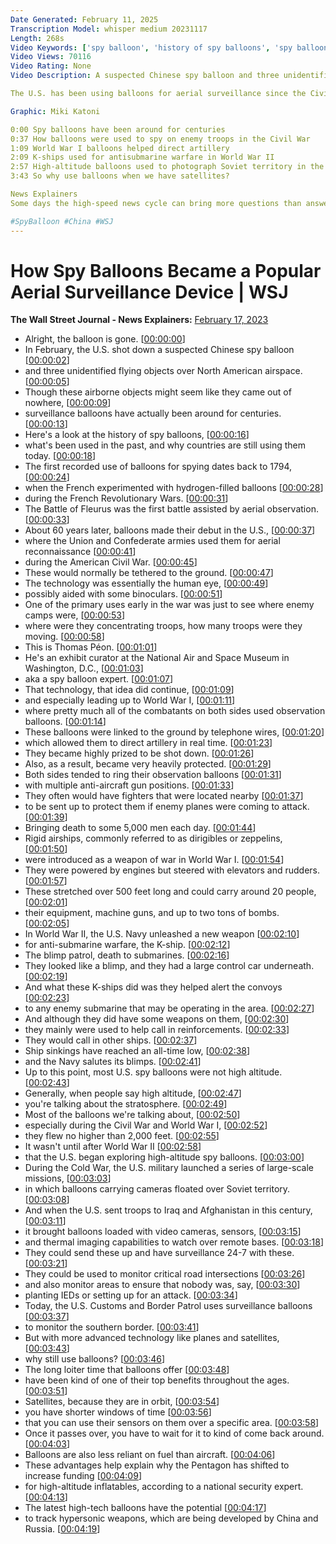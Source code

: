 ```yaml
---
Date Generated: February 11, 2025
Transcription Model: whisper medium 20231117
Length: 268s
Video Keywords: ['spy balloon', 'history of spy balloons', 'spy balloon expert', 'evolution of spy balloons', 'aerial surveillance', 'aeronautics', 'what is aeronautics', 'what is a spy balloon', 'satellites', 'satellite surveillance', 'k ships', 'spy balloon history', 'world war 1', 'ww1', 'artillery', 'civil war', 'spy', 'wsj', 'high altitude balloon', 'cold war', 'soviet territory in cold war', 'china', 'chinese spy balloon', 'us shoots down objects', 'us shoots down balloon', 'us shoots down chinese spy balloon', 'Thomas Paone', 'gnws']
Video Views: 70116
Video Rating: None
Video Description: A suspected Chinese spy balloon and three unidentified flying objects were shot down over the U.S. and Canada in recent weeks. 

The U.S. has been using balloons for aerial surveillance since the Civil War. An aeronautics historian explains the history of spy balloons and why countries still use them today. 

Graphic: Miki Katoni

0:00 Spy balloons have been around for centuries
0:37 How balloons were used to spy on enemy troops in the Civil War
1:09 World War I balloons helped direct artillery 
2:09 K-ships used for antisubmarine warfare in World War II
2:57 High-altitude balloons used to photograph Soviet territory in the Cold War
3:43 So why use balloons when we have satellites? 

News Explainers
Some days the high-speed news cycle can bring more questions than answers. WSJ’s news explainers break down the day's biggest stories into bite-size pieces to help you make sense of the news.

#SpyBalloon #China #WSJ
---
```


# How Spy Balloons Became a Popular Aerial Surveillance Device | WSJ
**The Wall Street Journal - News Explainers:** [February 17, 2023](https://www.youtube.com/watch?v=tRF6O1vi8HY)
*  Alright, the balloon is gone. [[00:00:00](https://www.youtube.com/watch?v=tRF6O1vi8HY&t=0.0s)]
*  In February, the U.S. shot down a suspected Chinese spy balloon [[00:00:02](https://www.youtube.com/watch?v=tRF6O1vi8HY&t=2.0s)]
*  and three unidentified flying objects over North American airspace. [[00:00:05](https://www.youtube.com/watch?v=tRF6O1vi8HY&t=5.68s)]
*  Though these airborne objects might seem like they came out of nowhere, [[00:00:09](https://www.youtube.com/watch?v=tRF6O1vi8HY&t=9.68s)]
*  surveillance balloons have actually been around for centuries. [[00:00:13](https://www.youtube.com/watch?v=tRF6O1vi8HY&t=13.120000000000001s)]
*  Here's a look at the history of spy balloons, [[00:00:16](https://www.youtube.com/watch?v=tRF6O1vi8HY&t=16.48s)]
*  what's been used in the past, and why countries are still using them today. [[00:00:18](https://www.youtube.com/watch?v=tRF6O1vi8HY&t=18.8s)]
*  The first recorded use of balloons for spying dates back to 1794, [[00:00:24](https://www.youtube.com/watch?v=tRF6O1vi8HY&t=24.68s)]
*  when the French experimented with hydrogen-filled balloons [[00:00:28](https://www.youtube.com/watch?v=tRF6O1vi8HY&t=28.84s)]
*  during the French Revolutionary Wars. [[00:00:31](https://www.youtube.com/watch?v=tRF6O1vi8HY&t=31.36s)]
*  The Battle of Fleurus was the first battle assisted by aerial observation. [[00:00:33](https://www.youtube.com/watch?v=tRF6O1vi8HY&t=33.64s)]
*  About 60 years later, balloons made their debut in the U.S., [[00:00:37](https://www.youtube.com/watch?v=tRF6O1vi8HY&t=37.88s)]
*  where the Union and Confederate armies used them for aerial reconnaissance [[00:00:41](https://www.youtube.com/watch?v=tRF6O1vi8HY&t=41.6s)]
*  during the American Civil War. [[00:00:45](https://www.youtube.com/watch?v=tRF6O1vi8HY&t=45.0s)]
*  These would normally be tethered to the ground. [[00:00:47](https://www.youtube.com/watch?v=tRF6O1vi8HY&t=47.0s)]
*  The technology was essentially the human eye, [[00:00:49](https://www.youtube.com/watch?v=tRF6O1vi8HY&t=49.08s)]
*  possibly aided with some binoculars. [[00:00:51](https://www.youtube.com/watch?v=tRF6O1vi8HY&t=51.44s)]
*  One of the primary uses early in the war was just to see where enemy camps were, [[00:00:53](https://www.youtube.com/watch?v=tRF6O1vi8HY&t=53.92s)]
*  where were they concentrating troops, how many troops were they moving. [[00:00:58](https://www.youtube.com/watch?v=tRF6O1vi8HY&t=58.64s)]
*  This is Thomas Péon. [[00:01:01](https://www.youtube.com/watch?v=tRF6O1vi8HY&t=61.72s)]
*  He's an exhibit curator at the National Air and Space Museum in Washington, D.C., [[00:01:03](https://www.youtube.com/watch?v=tRF6O1vi8HY&t=63.24s)]
*  aka a spy balloon expert. [[00:01:07](https://www.youtube.com/watch?v=tRF6O1vi8HY&t=67.52s)]
*  That technology, that idea did continue, [[00:01:09](https://www.youtube.com/watch?v=tRF6O1vi8HY&t=69.6s)]
*  and especially leading up to World War I, [[00:01:11](https://www.youtube.com/watch?v=tRF6O1vi8HY&t=71.8s)]
*  where pretty much all of the combatants on both sides used observation balloons. [[00:01:14](https://www.youtube.com/watch?v=tRF6O1vi8HY&t=74.08s)]
*  These balloons were linked to the ground by telephone wires, [[00:01:20](https://www.youtube.com/watch?v=tRF6O1vi8HY&t=80.4s)]
*  which allowed them to direct artillery in real time. [[00:01:23](https://www.youtube.com/watch?v=tRF6O1vi8HY&t=83.56s)]
*  They became highly prized to be shot down. [[00:01:26](https://www.youtube.com/watch?v=tRF6O1vi8HY&t=86.2s)]
*  Also, as a result, became very heavily protected. [[00:01:29](https://www.youtube.com/watch?v=tRF6O1vi8HY&t=89.16s)]
*  Both sides tended to ring their observation balloons [[00:01:31](https://www.youtube.com/watch?v=tRF6O1vi8HY&t=91.32s)]
*  with multiple anti-aircraft gun positions. [[00:01:33](https://www.youtube.com/watch?v=tRF6O1vi8HY&t=93.8s)]
*  They often would have fighters that were located nearby [[00:01:37](https://www.youtube.com/watch?v=tRF6O1vi8HY&t=97.24s)]
*  to be sent up to protect them if enemy planes were coming to attack. [[00:01:39](https://www.youtube.com/watch?v=tRF6O1vi8HY&t=99.75999999999999s)]
*  Bringing death to some 5,000 men each day. [[00:01:44](https://www.youtube.com/watch?v=tRF6O1vi8HY&t=104.19999999999999s)]
*  Rigid airships, commonly referred to as dirigibles or zeppelins, [[00:01:50](https://www.youtube.com/watch?v=tRF6O1vi8HY&t=110.72s)]
*  were introduced as a weapon of war in World War I. [[00:01:54](https://www.youtube.com/watch?v=tRF6O1vi8HY&t=114.76s)]
*  They were powered by engines but steered with elevators and rudders. [[00:01:57](https://www.youtube.com/watch?v=tRF6O1vi8HY&t=117.92s)]
*  These stretched over 500 feet long and could carry around 20 people, [[00:02:01](https://www.youtube.com/watch?v=tRF6O1vi8HY&t=121.64s)]
*  their equipment, machine guns, and up to two tons of bombs. [[00:02:05](https://www.youtube.com/watch?v=tRF6O1vi8HY&t=125.96s)]
*  In World War II, the U.S. Navy unleashed a new weapon [[00:02:10](https://www.youtube.com/watch?v=tRF6O1vi8HY&t=130.0s)]
*  for anti-submarine warfare, the K-ship. [[00:02:12](https://www.youtube.com/watch?v=tRF6O1vi8HY&t=132.92s)]
*  The blimp patrol, death to submarines. [[00:02:16](https://www.youtube.com/watch?v=tRF6O1vi8HY&t=136.2s)]
*  They looked like a blimp, and they had a large control car underneath. [[00:02:19](https://www.youtube.com/watch?v=tRF6O1vi8HY&t=139.12s)]
*  And what these K-ships did was they helped alert the convoys [[00:02:23](https://www.youtube.com/watch?v=tRF6O1vi8HY&t=143.04s)]
*  to any enemy submarine that may be operating in the area. [[00:02:27](https://www.youtube.com/watch?v=tRF6O1vi8HY&t=147.04s)]
*  And although they did have some weapons on them, [[00:02:30](https://www.youtube.com/watch?v=tRF6O1vi8HY&t=150.64s)]
*  they mainly were used to help call in reinforcements. [[00:02:33](https://www.youtube.com/watch?v=tRF6O1vi8HY&t=153.64s)]
*  They would call in other ships. [[00:02:37](https://www.youtube.com/watch?v=tRF6O1vi8HY&t=157.32s)]
*  Ship sinkings have reached an all-time low, [[00:02:38](https://www.youtube.com/watch?v=tRF6O1vi8HY&t=158.84s)]
*  and the Navy salutes its blimps. [[00:02:41](https://www.youtube.com/watch?v=tRF6O1vi8HY&t=161.6s)]
*  Up to this point, most U.S. spy balloons were not high altitude. [[00:02:43](https://www.youtube.com/watch?v=tRF6O1vi8HY&t=163.88s)]
*  Generally, when people say high altitude, [[00:02:47](https://www.youtube.com/watch?v=tRF6O1vi8HY&t=167.48s)]
*  you're talking about the stratosphere. [[00:02:49](https://www.youtube.com/watch?v=tRF6O1vi8HY&t=169.36s)]
*  Most of the balloons we're talking about, [[00:02:50](https://www.youtube.com/watch?v=tRF6O1vi8HY&t=170.96s)]
*  especially during the Civil War and World War I, [[00:02:52](https://www.youtube.com/watch?v=tRF6O1vi8HY&t=172.6s)]
*  they flew no higher than 2,000 feet. [[00:02:55](https://www.youtube.com/watch?v=tRF6O1vi8HY&t=175.56s)]
*  It wasn't until after World War II [[00:02:58](https://www.youtube.com/watch?v=tRF6O1vi8HY&t=178.44s)]
*  that the U.S. began exploring high-altitude spy balloons. [[00:03:00](https://www.youtube.com/watch?v=tRF6O1vi8HY&t=180.32s)]
*  During the Cold War, the U.S. military launched a series of large-scale missions, [[00:03:03](https://www.youtube.com/watch?v=tRF6O1vi8HY&t=183.64s)]
*  in which balloons carrying cameras floated over Soviet territory. [[00:03:08](https://www.youtube.com/watch?v=tRF6O1vi8HY&t=188.0s)]
*  And when the U.S. sent troops to Iraq and Afghanistan in this century, [[00:03:11](https://www.youtube.com/watch?v=tRF6O1vi8HY&t=191.88s)]
*  it brought balloons loaded with video cameras, sensors, [[00:03:15](https://www.youtube.com/watch?v=tRF6O1vi8HY&t=195.64s)]
*  and thermal imaging capabilities to watch over remote bases. [[00:03:18](https://www.youtube.com/watch?v=tRF6O1vi8HY&t=198.35999999999999s)]
*  They could send these up and have surveillance 24-7 with these. [[00:03:21](https://www.youtube.com/watch?v=tRF6O1vi8HY&t=201.72s)]
*  They could be used to monitor critical road intersections [[00:03:26](https://www.youtube.com/watch?v=tRF6O1vi8HY&t=206.72s)]
*  and also monitor areas to ensure that nobody was, say, [[00:03:30](https://www.youtube.com/watch?v=tRF6O1vi8HY&t=210.72s)]
*  planting IEDs or setting up for an attack. [[00:03:34](https://www.youtube.com/watch?v=tRF6O1vi8HY&t=214.72s)]
*  Today, the U.S. Customs and Border Patrol uses surveillance balloons [[00:03:37](https://www.youtube.com/watch?v=tRF6O1vi8HY&t=217.64000000000001s)]
*  to monitor the southern border. [[00:03:41](https://www.youtube.com/watch?v=tRF6O1vi8HY&t=221.20000000000002s)]
*  But with more advanced technology like planes and satellites, [[00:03:43](https://www.youtube.com/watch?v=tRF6O1vi8HY&t=223.28s)]
*  why still use balloons? [[00:03:46](https://www.youtube.com/watch?v=tRF6O1vi8HY&t=226.52s)]
*  The long loiter time that balloons offer [[00:03:48](https://www.youtube.com/watch?v=tRF6O1vi8HY&t=228.20000000000002s)]
*  have been kind of one of their top benefits throughout the ages. [[00:03:51](https://www.youtube.com/watch?v=tRF6O1vi8HY&t=231.07999999999998s)]
*  Satellites, because they are in orbit, [[00:03:54](https://www.youtube.com/watch?v=tRF6O1vi8HY&t=234.4s)]
*  you have shorter windows of time [[00:03:56](https://www.youtube.com/watch?v=tRF6O1vi8HY&t=236.84s)]
*  that you can use their sensors on them over a specific area. [[00:03:58](https://www.youtube.com/watch?v=tRF6O1vi8HY&t=238.95999999999998s)]
*  Once it passes over, you have to wait for it to kind of come back around. [[00:04:03](https://www.youtube.com/watch?v=tRF6O1vi8HY&t=243.16s)]
*  Balloons are also less reliant on fuel than aircraft. [[00:04:06](https://www.youtube.com/watch?v=tRF6O1vi8HY&t=246.6s)]
*  These advantages help explain why the Pentagon has shifted to increase funding [[00:04:09](https://www.youtube.com/watch?v=tRF6O1vi8HY&t=249.79999999999998s)]
*  for high-altitude inflatables, according to a national security expert. [[00:04:13](https://www.youtube.com/watch?v=tRF6O1vi8HY&t=253.88s)]
*  The latest high-tech balloons have the potential [[00:04:17](https://www.youtube.com/watch?v=tRF6O1vi8HY&t=257.76s)]
*  to track hypersonic weapons, which are being developed by China and Russia. [[00:04:19](https://www.youtube.com/watch?v=tRF6O1vi8HY&t=259.96s)]
